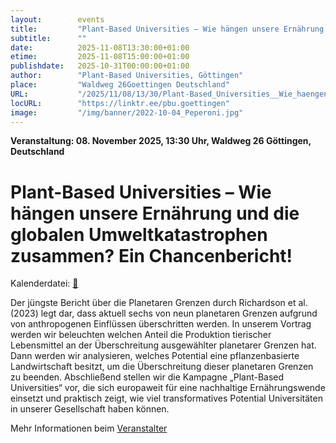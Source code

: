 ```yaml
---
layout:        events
title:         "Plant-Based Universities – Wie hängen unsere Ernährung und die globalen Umweltkatastrophen zusammen? Ein Chancenbericht!"
subtitle:      ""
date:          2025-11-08T13:30:00+01:00
etime:         2025-11-08T15:00:00+01:00
publishdate:   2025-10-31T00:00:00+01:00
author:        "Plant-Based Universities, Göttingen"
place:         "Waldweg 26Goettingen Deutschland"
URL:           "/2025/11/08/13/30/Plant-Based_Universities__Wie_haengen_unsere_Ernaehrung_und_die_globalen_Umweltkatastrophen_zusammen_Ein_Chancenbericht"
locURL:        "https://linktr.ee/pbu.goettingen"
image:         "/img/banner/2022-10-04_Peperoni.jpg"
---
```


**Veranstaltung: 08. November 2025, 13:30 Uhr, Waldweg 26
Göttingen, Deutschland**

Plant-Based Universities – Wie hängen unsere Ernährung und die globalen Umweltkatastrophen zusammen? Ein Chancenbericht!
===========


Kalenderdatei: [📆](/ics/2025-11-08_13-30_plant-based_universities__wie_haengen_unsere_ernaehrung_und_die_globalen_umweltkatastrophen_zusammen_ein_chancenbericht.ics)

Der jüngste Bericht über die Planetaren Grenzen durch Richardson et al. (2023) legt dar, dass aktuell sechs von neun planetaren Grenzen aufgrund von anthropogenen Einflüssen überschritten werden. In unserem Vortrag werden wir beleuchten welchen Anteil die Produktion tierischer Lebensmittel an der Überschreitung ausgewählter planetarer Grenzen hat. Dann werden wir analysieren, welches Potential eine pflanzenbasierte Landwirtschaft besitzt, um die Überschreitung dieser planetaren Grenzen zu beenden. Abschließend stellen wir die Kampagne „Plant-Based Universities“ vor, die sich europaweit für eine nachhaltige Ernährungswende einsetzt und praktisch zeigt, wie viel transformatives Potential Universitäten in unserer Gesellschaft haben können.

Mehr Informationen beim [Veranstalter](https://linktr.ee/pbu.goettingen)
